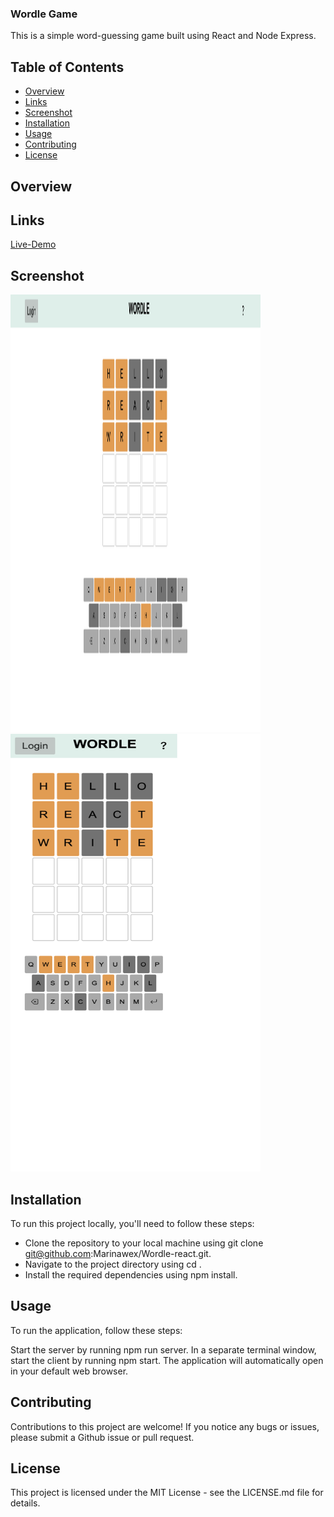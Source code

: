 ### Wordle Game
This is a simple word-guessing game built using React and Node Express.

## Table of Contents
- [Overview](#overview)
- [Links](#links)
- [Screenshot](#screenshot)
- [Installation](#installation)
- [Usage](#usage)
- [Contributing](#contributing)
- [License](#license)



## Overview

## Links
  
[Live-Demo](https://marinas-wordle.netlify.app/game)

## Screenshot

<p float="left">
<img src="./public/%20Wordle-Desktop.png" alt="Desktop Version of my Project" width="400" height="700"/>
<img src="./public/Wordle.png" alt="Mobile Version of my Project" width="400" height="700"/>
</p>




## Installation

To run this project locally, you'll need to follow these steps:

* Clone the repository to your local machine using git clone git@github.com:Marinawex/Wordle-react.git.
* Navigate to the project directory using cd <repository-name>.
* Install the required dependencies using npm install.

## Usage

To run the application, follow these steps:

Start the server by running npm run server.
In a separate terminal window, start the client by running npm start.
The application will automatically open in your default web browser.
  

  


## Contributing

Contributions to this project are welcome! If you notice any bugs or issues, please submit a Github issue or pull request.

## License
This project is licensed under the MIT License - see the LICENSE.md file for details.
